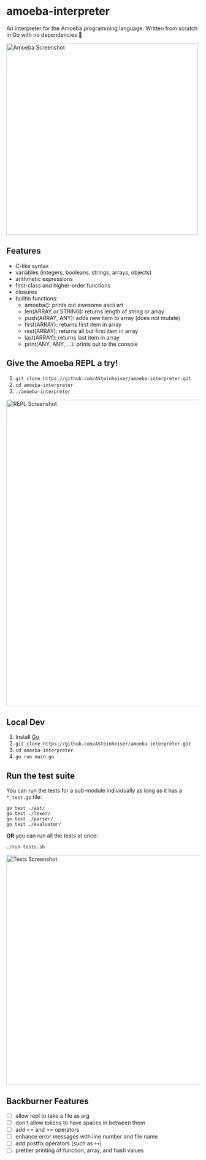 # amoeba-interpreter
An interpreter for the Amoeba programming language. Written from scratch in Go with no dependencies 🎉

<img
  src="https://s3-us-west-2.amazonaws.com/images.iamandrew.io/Screen+Shot+2020-04-29+at+11.27.28+PM.png"
  width="500px"
  alt="Amoeba Screenshot"
/>

## Features
- C-like syntax
- variables (integers, booleans, strings, arrays, objects)
- arithmetic expressions
- first-class and higher-order functions
- closures
- builtin functions:
  - amoeba(): prints out awesome ascii art
  - len(ARRAY or STRING): returns length of string or array
  - push(ARRAY, ANY): adds new item to array (does not mutate)
  - first(ARRAY): returns first item in array
  - rest(ARRAY): returns all but first item in array
  - last(ARRAY): returns last item in array
  - print(ANY, ANY, ...): prints out to the console

## Give the Amoeba REPL a try!
1. `git clone https://github.com/ASteinheiser/amoeba-interpreter.git`
1. `cd amoeba-interpreter`
1. `./amoeba-interpreter`

<img
  src="https://s3-us-west-2.amazonaws.com/images.iamandrew.io/Screen+Shot+2020-04-29+at+6.11.42+PM.png"
  width="800px"
  alt="REPL Screenshot"
/>

## Local Dev
1. Install [Go](https://golang.org/dl/)
1. `git clone https://github.com/ASteinheiser/amoeba-interpreter.git`
1. `cd amoeba-interpreter`
1. `go run main.go`

## Run the test suite
You can run the tests for a sub-module individually as long as it has a `*_test.go` file:
```
go test ./ast/
go test ./lexer/
go test ./parser/
go test ./evaluator/
```
**OR** you can run all the tests at once:
```
./run-tests.sh
```
<img
  src="https://s3-us-west-2.amazonaws.com/images.iamandrew.io/Screen+Shot+2019-12-04+at+12.50.45+AM.png"
  width="600px"
  alt="Tests Screenshot"
/>

## Backburner Features
- [ ] allow repl to take a file as arg
- [ ] don't allow tokens to have spaces in between them
- [ ] add <= and >= operators
- [ ] enhance error messages with line number and file name
- [ ] add postfix operators (such as `++`)
- [ ] prettier printing of function, array, and hash values
